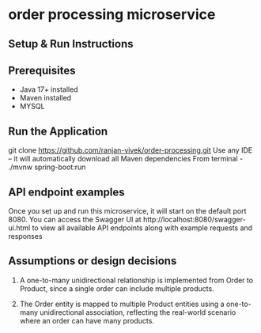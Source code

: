 # order processing microservice

##  Setup & Run Instructions

##  Prerequisites

- Java 17+ installed
- Maven installed
- MYSQL

## Run the Application
git clone https://github.com/ranjan-vivek/order-processing.git
Use any IDE – it will automatically download all Maven dependencies
From terminal - ./mvnw spring-boot:run

## API endpoint examples
Once you set up and run this microservice, it will start on the default port 8080. 
You can access the Swagger UI at http://localhost:8080/swagger-ui.html to view all available API endpoints along with example requests and responses

## Assumptions or design decisions

1. A one-to-many unidirectional relationship is implemented from Order to Product, since a single order can include multiple products.

2. The Order entity is mapped to multiple Product entities using a one-to-many unidirectional association, reflecting the real-world scenario where an order can have many products.
